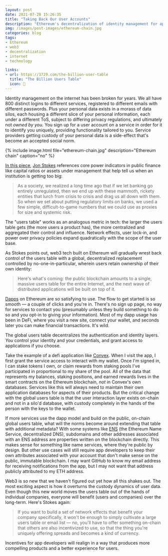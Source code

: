 ```yaml
---
layout: post
date: 2021-07-28 15:26:35
title: "Taking Back Our User Accounts"
description: "Ethereum's decentralization of identity management for applications."
img: /images/post-images/ethereum-chain.jpg
categories: blog
tags:
- Ethereum
- web3
- decentralization
- internet
- technology

links:
- url: https://1729.com/the-billion-user-table
  title: "The Billion Users Table"
  icon: 👥
---
```


Identity management on the internet has been broken for years. We all have 800 distinct logins to different services, registered to different emails with different passwords. Plus your personal data exists in a morass of data silos, each housing a different slice of your personal information, each under a different ToS, subject to differing privacy regulations, and ultimately not _owned by you_. You sign up for a user account on a service in order for it to identify you uniquely, providing functionality tailored to you. Service providers getting custody of your personal data is a side-effect that's become an accepted social norm.

{% include image.html file="ethereum-chain.jpg" description="Ethereum chain" caption="no" %}

[In this piece](https://1729.com/the-billion-user-table "The Billion User Table"), [Jon Stokes](https://twitter.com/jonst0kes "Jon Stokes on Twitter") references core power indicators in public finance like capital ratios or assets under management that help tell us when an institution is getting too big:

> As a society, we realized a long time ago that if we let banking go entirely unregulated, then we end up with these mammoth, rickety entities that lurch from crisis to crisis and drag us all down with them. So when we set about putting regulatory limits on banks, we used a few simple, difficult-to-game numbers that we could use as proxies for size and systemic risk.

The "users table" works as an analogous metric in tech: the larger the users table gets (the more users a product has), the more centralized and aggregated their control and influence. Network effects, user lock-in, and power over privacy policies expand quadratically with the scope of the user base.

As Stokes points out, web3 tech built on Ethereum will gradually wrest back control of the users table with a global, decentralized replacement controlled by no-one-in-particular, wherein users retain ownership of their own identity:

> Here's what's coming: the public blockchain amounts to a single, massive users table for the entire Internet, and the next wave of distributed applications will be built on top of it.

[Dapps](https://ethereum.org/en/dapps/ "Ethereum Dapps") on Ethereum are so satisfying to use. The flow to get started is so smooth — a couple of clicks and you're in. There's no sign up page, no way for services to contact you (presumably unless they build something to do so and you opt-in to giving your information). Most of my dapp usage has been in DeFi, where you visit a new site, connect your wallet, and seconds later you can make financial transactions. It's wild.

The global users table decentralizes the authentication and identity layers. _You_ control your identity and your credentials, and grant access to applications if you choose.

Take the example of a defi application like [Convex](https://www.convexfinance.com/ "Convex"). When I visit the app, I first grant the service access to interact with my wallet. Once I'm signed in, I can stake tokens I own, or claim rewards from staking pools I've participated in proportional to my share of the pool. All of the data that represents my balances, staking positions, and earned rewards lives in the smart contracts on the Ethereum blockchain, _not_ in Convex's own databases. Services like this will always need to maintain their own application databases for aspects of their products. But the critical change with the global users table is that the user interaction layer exists on-chain and not in a silo'd database, with custody completely in the hands of the person with the keys to the wallet.

If more services use the dapp model and build on the public, on-chain global users table, what will the norms become around extending that table with additional metadata? With some systems like [ENS](https://ens.domains/ "Ethereum Name Service") (the Ethereum Name Service, decentralized DNS), subdomains and other addresses associated with an ENS address are properties written on the blockchain directly. This makes sense for something like name services, where they're public by design. But other use cases will still require app developers to keep their own attributes associated with your account that don't make sense on the public, immutable blockchain. I may want GitHub to know my email address for receiving notifications from the app, but I may not want that address publicly attributed to my ETH address.

Web3 is so new that we haven't figured out yet how all this shakes out. The most exciting aspect is how it overturns the custody dynamics of user data. Even though this new world moves the users table out of the hands of individual companies, everyone will benefit (users and companies) over the long-term. Here's Stokes again:

> If you want to build a set of network effects that benefit your company specifically, it won't be enough to simply cultivate a large users table or email list — no, you'll have to offer something on-chain that others are also incentivized to use, so that the thing you're uniquely offering spreads and becomes a kind of currency.

Incentives for app developers will realign in a way that produces more compelling products and a better experience for users.
